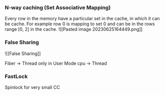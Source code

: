 
### N-way caching (Set Associative Mapping)

Every row in the memory have a particular set in the cache, in which it can be cache.
For example row 0 is mapping to set 0 and can be in the rows range [0, 2] in the cache.
![[Pasted image 20230625164449.png]]


### False Sharing

![[False Sharing]]


Fiber -> Thread only in User Mode
cpu -> Thread

### FastLock
Spinlock for very small CC
